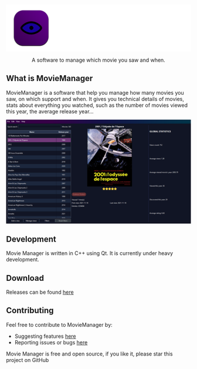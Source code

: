 <p align="center">
  <img height="128" align="center" src="Assets/logo-wide.png">
</p>
<p align="center">
    A software to manage which movie you saw and when.
</p>

## What is MovieManager
MovieManager is a software that help you manage how many movies you saw, on which support and when. It gives you technical details of movies, stats about everything you watched, such as the number of movies viewed this year, the average release year...

<p align="center">
  <img align="center" src="Assets/screenshot.png">
</p>

## Development
Movie Manager is written in C++ using Qt. It is currently under heavy development. 

## Download
Releases can be found [here](https://github.com/AmbreM71/MovieManager/releases)

## Contributing
Feel free to contribute to MovieManager by:
* Suggesting features [here](https://github.com/AmbreM71/MovieManager/issues)
* Reporting issues or bugs [here](https://github.com/AmbreM71/MovieManager/issues)

Movie Manager is free and open source, if you like it, please star this project on GitHub
